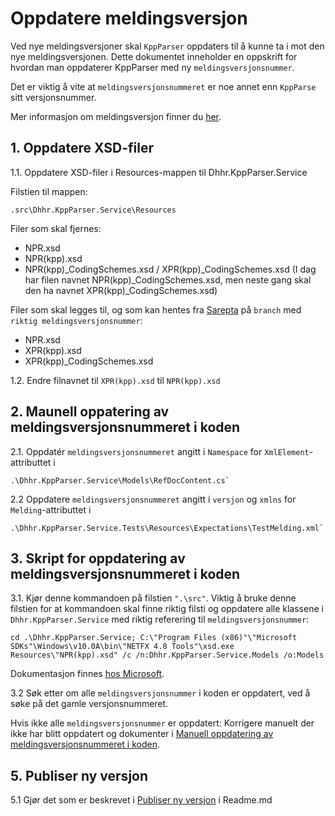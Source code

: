 # Oppdatere meldingsversjon
Ved nye meldingsversjoner skal `KppParser` oppdaters til å kunne ta i mot den nye meldingsversjonen.
Dette dokumentet inneholder en oppskrift for hvordan man oppdaterer KppParser med ny `meldingsversjonsnummer`.

Det er viktig å vite at `meldingsversjonsnummeret` er noe annet enn `KppParse` sitt versjonsnummer.

Mer informasjon om meldingsversjon finner du [her](https://www.fhi.no/he/npr/registrering-og-rapportering/informasjonsmodell-og-meldinger/).

## 1. Oppdatere XSD-filer
1.1. Oppdatere XSD-filer i Resources-mappen til Dhhr.KppParser.Service

   Filstien til mappen:
   ```
   .src\Dhhr.KppParser.Service\Resources
   ```
   Filer som skal fjernes:
   - NPR.xsd
   - NPR(kpp).xsd
   - NPR(kpp)_CodingSchemes.xsd / XPR(kpp)_CodingSchemes.xsd (I dag har filen navnet NPR(kpp)_CodingSchemes.xsd, men neste gang skal den ha navnet XPR(kpp)_CodingSchemes.xsd)
  
   Filer som skal legges til, og som kan hentes fra [Sarepta](https://git.sarepta.ehelse.no/utvikling/xpr/-/tree/master?ref_type=heads) på `branch` med `riktig meldingsversjonsnummer`:
   - NPR.xsd
   - XPR(kpp).xsd
   - XPR(kpp)_CodingSchemes.xsd
  
  1.2. Endre filnavnet til `XPR(kpp).xsd` til `NPR(kpp).xsd`

## 2. Maunell oppatering av meldingsversjonsnummeret i koden
  2.1. Oppdatér `meldingsversjonsnummeret` angitt i `Namespace` for `XmlElement`-attributtet i 
   ```
  .\Dhhr.KppParser.Service\Models\RefDocContent.cs`
   ```
  2.2 Oppdatere `meldingsversjonsnummeret` angitt i `versjon` og `xmlns` for `Melding`-attributtet i 
  ```
  .\Dhhr.KppParser.Service.Tests\Resources\Expectations\TestMelding.xml`
  ```
## 3. Skript for oppdatering av meldingsversjonsnummeret i koden
  3.1. Kjør denne kommandoen på filstien `".\src"`. Viktig å bruke denne filstien for at kommandoen skal finne riktig filsti og oppdatere alle klassene i `Dhhr.KppParser.Service` med riktig referering til `meldingsversjonsnummer`:
   ```
   cd .\Dhhr.KppParser.Service; C:\"Program Files (x86)"\"Microsoft SDKs"\Windows\v10.0A\bin\"NETFX 4.8 Tools"\xsd.exe Resources\"NPR(kpp).xsd" /c /n:Dhhr.KppParser.Service.Models /o:Models
   ```
   Dokumentasjon finnes [hos Microsoft](https://learn.microsoft.com/en-us/dotnet/standard/serialization/xml-schema-definition-tool-xsd-exe).
   
   3.2 Søk etter om alle `meldingsversjonsnummer` i koden er oppdatert, ved å søke på det gamle versjonsnummeret.
   
   Hvis ikke alle `meldingsversjonsnummer` er oppdatert: Korrigere manuelt der ikke har blitt oppdatert og dokumenter i [Manuell oppdatering av meldingsversjonsnummeret i koden](https://github.com/folkehelseinstituttet/KppParser/edit/feature/docs-updatemessageversion-detailed-v2/docs/docs/UpdatingMessageVersion.md#2-maunell-oppatering-av-meldingsversjonsnummeret-i-koden).

## 5. Publiser ny versjon
   5.1 Gjør det som er beskrevet i [Publiser ny versjon](https://github.com/folkehelseinstituttet/KppParser/edit/feature/docs-updatemessageversion-detailed-v2/readme.md#publisere-ny-versjon) i Readme.md
   
  

